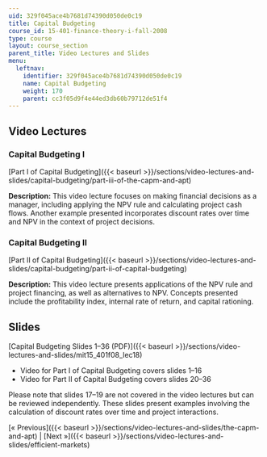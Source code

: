 ```yaml
---
uid: 329f045ace4b7681d74390d050de0c19
title: Capital Budgeting
course_id: 15-401-finance-theory-i-fall-2008
type: course
layout: course_section
parent_title: Video Lectures and Slides
menu:
  leftnav:
    identifier: 329f045ace4b7681d74390d050de0c19
    name: Capital Budgeting
    weight: 170
    parent: cc3f05d9f4e44ed3db60b79712de51f4
---
```


Video Lectures
--------------

### Capital Budgeting I

[Part I of Capital Budgeting]({{< baseurl >}}/sections/video-lectures-and-slides/capital-budgeting/part-iii-of-the-capm-and-apt)

**Description:** This video lecture focuses on making financial decisions as a manager, including applying the NPV rule and calculating project cash flows. Another example presented incorporates discount rates over time and NPV in the context of project decisions.

### Capital Budgeting II

[Part II of Capital Budgeting]({{< baseurl >}}/sections/video-lectures-and-slides/capital-budgeting/part-ii-of-capital-budgeting)

**Description:** This video lecture presents applications of the NPV rule and project financing, as well as alternatives to NPV. Concepts presented include the profitability index, internal rate of return, and capital rationing.

Slides
------

[Capital Budgeting Slides 1–36 (PDF)]({{< baseurl >}}/sections/video-lectures-and-slides/mit15_401f08_lec18)

*   Video for Part I of Capital Budgeting covers slides 1–16
*   Video for Part II of Capital Budgeting covers slides 20–36

Please note that slides 17–19 are not covered in the video lectures but can be reviewed independently. These slides present examples involving the calculation of discount rates over time and project interactions.

[« Previous]({{< baseurl >}}/sections/video-lectures-and-slides/the-capm-and-apt) | [Next »]({{< baseurl >}}/sections/video-lectures-and-slides/efficient-markets)